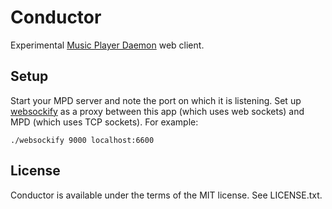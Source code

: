 # Conductor

Experimental [Music Player Daemon](http://mpd.wikia.com) web client.


## Setup

Start your MPD server and note the port on which it is listening. Set up
[websockify](https://github.com/kanaka/websockify) as a proxy between this app
(which uses web sockets) and MPD (which uses TCP sockets). For example:

    ./websockify 9000 localhost:6600


## License

Conductor is available under the terms of the MIT license. See LICENSE.txt.
